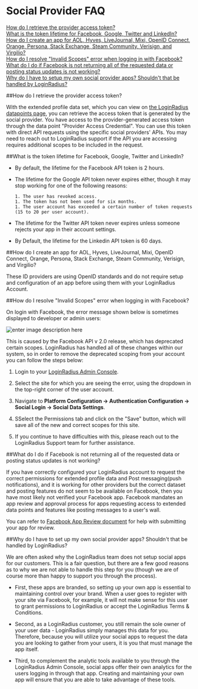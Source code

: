 # Social Provider FAQ

[How do I retrieve the provider access token?](#how-do-i-retrieve-the-provider-access-token-)
<br>
[What is the token lifetime for Facebook, Google, Twitter and LinkedIn?](#what-is-the-token-lifetime-for-facebook-google-twitter-and-linkedin-)
<br>
[How do I create an app for AOL, Hyves, LiveJournal, Mixi, OpenID Connect, Orange, Persona, Stack Exchange, Steam Community, Verisign, and Virgilio?](#how-do-i-create-an-app-for-aol-hyves-livejournal-mixi-openid-orange-persona-stack-exchange-steam-community-verisign-and-virgilio)
<br>
[How do I resolve "Invalid Scopes" error when logging in with Facebook?](#how-do-i-resolve-invalid-scopes-error-when-logging-in-with-facebook-)
<br>
[What do I do if Facebook is not returning all of the requested data or posting status updates is not working?](#what-do-i-do-if-facebook-is-not-returning-all-of-the-requested-data-or-posting-status-updates-is-not-working-)
<br>
[Why do I have to setup my own social provider apps? Shouldn't that be handled by LoginRadius?](#Why-do-I-have-to-setup-my-own-social-provider-apps-Shouldnt-that-be-handled-by-LoginRadius)



##How do I retrieve the provider access token?

With the extended profile data set, which you can view on [the LoginRadius datapoints page](https://www.loginradius.com/datapoints/), you can retrieve the access token that is generated by the social provider.
You have access to the provider-generated access token through the data point "Provider Access Credential". You can use this token with direct API requests using the specific social providers' APIs. You may need to reach out to LoginRadius support if the API you are accessing requires additional scopes to be included in the request.


##What is the token lifetime for Facebook, Google, Twitter and LinkedIn?

* By default, the lifetime for the Facebook API token is 2 hours.

* The lifetime for the Google API token never expires either, though it may stop working for one of the following reasons:

      1. The user has revoked access.
      1. The token has not been used for six months.
      1. The user account has exceeded a certain number of token requests (15 to 20 per user account).

* The lifetime for the Twitter API token never expires unless someone rejects your app in their account settings.

* By Default, the lifetime for the Linkedin API token is 60 days.


##How do I create an app for AOL, Hyves, LiveJournal, Mixi, OpenID Connect, Orange, Persona, Stack Exchange, Steam Community, Verisign, and Virgilio?

These ID providers are using OpenID standards and do not require setup and configuration of an app before using them with your LoginRadius Account. 

##How do I resolve "Invalid Scopes" error when logging in with Facebook?

On login with Facebook, the error message shown below is sometimes displayed to developer or admin users:

![enter image description here](https://apidocs.lrcontent.com/images/Invalid_scopes_1006158cfb8ad31f894.49538380.png "")

This is caused by the Facebook API v 2.0 release, which has deprecated certain scopes. LoginRadius has handled all of these changes within our system, so in order to remove the deprecated scoping from your account you can follow the steps below:

1. Login to your [LoginRadius Admin Console](https://adminconsole.loginradius.com/login).
2. Select the site for which you are seeing the error, using the dropdown in the top-right corner of the user account.
3. Navigate to **Platform Configuration -> Authentication Configuration -> Social Login -> Social Data Settings**.

4. SSelect the Permissions tab and click on the "Save" button, which will save all of the new and correct scopes for this site.

5. If you continue to have difficulties with this, please reach out to the LoginRadius Support team for further assistance.

##What do I do if Facebook is not returning all of the requested data or posting status updates is not working?

If you have correctly configured your LoginRadius account to request the correct permissions for extended profile data and Post messaging(push notifications), and it is working for other providers but the correct dataset and posting features do not seem to be available on Facebook, then you have most likely not verified your Facebook app. Facebook mandates an app review and approval process for apps requesting access to extended data points and features like posting messages to a user's wall.

You can refer to [Facebook App Review document](/development/social-network/facebook-app-review) for help with submitting your app for review.

##Why do I have to set up my own social provider apps? Shouldn't that be handled by LoginRadius?

We are often asked why the LoginRadius team does not setup social apps for our customers. This is a fair question, but there are a few good reasons as to why we are not able to handle this step for you (though we are of course more than happy to support you through the process).

* First, these apps are branded, so setting up your own app is essential to maintaining control over your brand. When a user goes to register with your site via Facebook, for example, it will not make sense for this user to grant permissions to LoginRadius or accept the LoginRadius Terms & Conditions.

* Second, as a LoginRadius customer, you still remain the sole owner of your user data - LoginRadius simply manages this data for you. Therefore, because you will utilize your social apps to request the data you are looking to gather from your users, it is you that must manage the app itself.

* Third, to complement the analytic tools available to you through the LoginRadius Admin Console, social apps offer their own analytics for the users logging in through that app. Creating and maintaining your own app will ensure that you are able to take advantage of these tools.